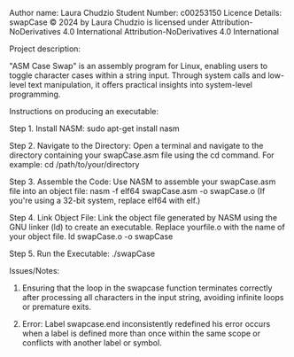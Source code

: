 Author name: Laura Chudzio
Student Number: c00253150
Licence Details: swapCase © 2024 by Laura Chudzio is licensed under Attribution-NoDerivatives 4.0 International Attribution-NoDerivatives 4.0 International

Project description: 

"ASM Case Swap" is an assembly program for Linux, enabling users to toggle character cases within a string input. 
Through system calls and low-level text manipulation, it offers practical insights into system-level programming.

Instructions on producing an executable:

Step 1. Install NASM:
sudo apt-get install nasm

Step 2. Navigate to the Directory:
Open a terminal and navigate to the directory containing your swapCase.asm file using the cd command. For example:
cd /path/to/your/directory

Step 3. Assemble the Code:
Use NASM to assemble your swapCase.asm file into an object file:
nasm -f elf64 swapCase.asm -o swapCase.o
(If you're using a 32-bit system, replace elf64 with elf.)

Step 4. Link Object File:
Link the object file generated by NASM using the GNU linker (ld) to create an executable. 
Replace yourfile.o with the name of your object file.
ld swapCase.o -o swapCase

Step 5. Run the Executable:
./swapCase

Issues/Notes:
1. Ensuring that the loop in the swapcase function terminates correctly after processing all characters in the input string, 
avoiding infinite loops or premature exits.

2. Error: Label swapcase.end inconsistently redefined
his error occurs when a label is defined more than once within the same scope or conflicts with another label or symbol. 
